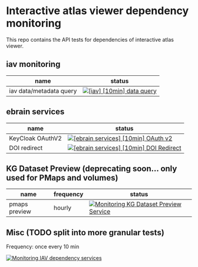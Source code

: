 # Interactive atlas viewer dependency monitoring

This repo contains the API tests for dependencies of interactive atlas viewer.

## iav monitoring

| name | status | 
| --- | --- |
| iav data/metadata query | [![[iav] [10min] data query](https://github.com/FZJ-INM1-BDA/iav-dep-test/actions/workflows/iav.query.yml/badge.svg)](https://github.com/FZJ-INM1-BDA/iav-dep-test/actions/workflows/iav.query.yml) |

## ebrain services

| name | status |
| --- | --- |
| KeyCloak OAuthV2 | [![[ebrain services] [10min] OAuth v2](https://github.com/FZJ-INM1-BDA/iav-dep-test/workflows/%5Bebrain%20services%5D%20%5B10min%5D%20OAuth%20v2/badge.svg)](https://github.com/FZJ-INM1-BDA/iav-dep-test/actions?query=workflow%3A%22%5Bebrain+services%5D+%5B10min%5D+OAuth+v2%22) |
| DOI redirect | [![[ebrain services] [10min] DOI Redirect](https://github.com/FZJ-INM1-BDA/iav-dep-test/actions/workflows/ebrains.doi.yml/badge.svg)](https://github.com/FZJ-INM1-BDA/iav-dep-test/actions/workflows/ebrains.doi.yml) |

## KG Dataset Preview (deprecating soon... only used for PMaps and volumes)

| name | frequency | status |
| --- | --- | --- |
| pmaps preview | hourly | [![Monitoring KG Dataset Preview Service](https://github.com/fzj-inm1-bda/iav-dep-test/workflows/Monitoring%20KG%20Dataset%20Preview%20Service/badge.svg)](https://github.com/FZJ-INM1-BDA/iav-dep-test/actions?query=workflow%3A%22Monitoring+KG+Dataset+Preview+Service%22) |



## Misc (TODO split into more granular tests)

Frequency: once every 10 min

[![Monitoring IAV dependency services](https://github.com/fzj-inm1-bda/iav-dep-test/workflows/Monitoring%20IAV%20dependency%20services/badge.svg)](https://github.com/FZJ-INM1-BDA/iav-dep-test/actions?query=workflow%3A%22Monitoring+IAV+dependency+services%22)
